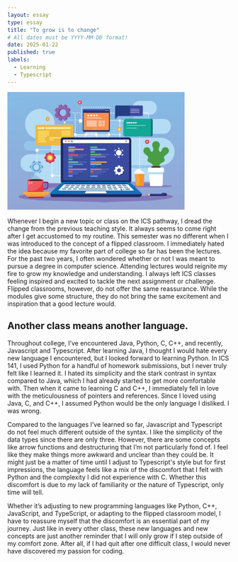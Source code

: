 ```yaml
---
layout: essay
type: essay
title: "To grow is to change"
# All dates must be YYYY-MM-DD format!
date: 2025-01-22
published: true
labels:
  - Learning
  - Typescript
---
```


<img width="400px" class="rounded float-start pe-4" src="../img/laptop-displaying-web.jpg">


Whenever I begin a new topic or class on the ICS pathway, I dread the change from the previous teaching style. It always seems to come right after I get accustomed to my routine. This semester was no different when I was introduced to the concept of a flipped classroom. I immediately hated the idea because my favorite part of college so far has been the lectures. For the past two years, I often wondered whether or not I was meant to pursue a degree in computer science. Attending lectures would reignite my fire to grow my knowledge and understanding. I always left ICS classes feeling inspired and excited to tackle the next assignment or challenge. Flipped classrooms, however, do not offer the same reassurance. While the modules give some structure, they do not bring the same excitement and inspiration that a good lecture would.    

## Another class means another language.
Throughout college, I’ve encountered Java, Python, C, C++, and recently, Javascript and Typescript. After learning Java, I thought I would hate every new language I encountered, but I looked forward to learning Python. In ICS 141, I used Python for a handful of homework submissions, but I never truly felt like I learned it. I hated its simplicity and the stark contrast in syntax compared to Java, which I had already started to get more comfortable with. Then when it came to learning C and C++, I immediately fell in love with the meticulousness of pointers and references. Since I loved using Java, C, and C++, I assumed Python would be the only language I disliked. I was wrong.

Compared to the languages I’ve learned so far, Javascript and Typescript do not feel much different outside of the syntax. I like the simplicity of the data types since there are only three. However, there are some concepts like arrow functions and destructuring that I’m not particularly fond of. I feel like they make things more awkward and unclear than they could be. It might just be a matter of time until I adjust to Typescript's style but for first impressions, the language feels like a mix of the discomfort that I felt with Python and the complexity I did not experience with C. Whether this discomfort is due to my lack of familiarity or the nature of Typescript, only time will tell.

Whether it’s adjusting to new programming languages like Python, C++, JavaScript, and TypeScript, or adapting to the flipped classroom model, I have to reassure myself that the discomfort is an essential part of my journey. Just like in every other class, these new languages and new concepts are just another reminder that I will only grow if I step outside of my comfort zone. After all, if I had quit after one difficult class, I would never have discovered my passion for coding.

